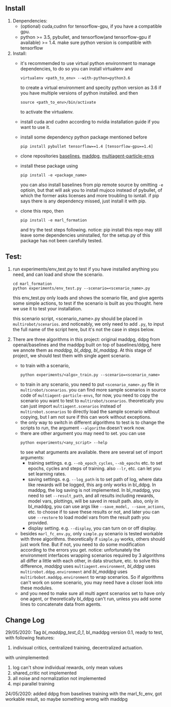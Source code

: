 ## Install

1. Denpendencies:
	- (optional) cuda,cudnn for tensorflow-gpu, if you have a compatible gpu.
	- python >= 3.5, pybullet, and tensorflow(and tensorflow-gpu if available) >= 1.4. make sure python version is compatible with tensorflow
2. Install:
	- it's recommemded to use virtual python environment to manage dependencies, to do so you can install virtualenv and 

		```
		virtualenv <path_to_env> --with-python=python3.6
		```

		to create a virtual environment and specity python version as 3.6 if you have multiple versions of python installed. and then

		```
		source <path_to_env>/bin/activate
		```

		to activate the virtualenv.
	- install cuda and cudnn according to nvidia installation guide if you want to use it.
	- install some dependency python package mentioned before
	
		```
		pip install pybullet tensorflow==1.4 [tensorflow-gpu==1.4]
		```

	- clone repositories [baselines](https://github.com/LXYYY/baselines.git), [maddpg](https://github.com/openai/maddpg.git), [multiagent-particle-envs](https://github.com/LXYYY/multiagent-particle-envs.git)
	- install these package using 

		```
		pip install -e <package_name>
		```

		you can also install baselines from pip remote source by omitting `-e` optioin, but that will ask you to install mujoco instead of pybullet, of which the former asks licenses and more troubling to isntall.
		if pip says there is any dependency missed, just install it with pip.

	- clone this repo, then 

		```
		pip install -e marl_formation
		```

		and try the test steps following. 
		notice: pip install this repo may still leave some dependencies uninstalled, for the setup.py of this package has not been carefully tested.

## Test:

1. run experiments/env_test.py to test if you have installed anything you need, and can load and show the scenario.
	```
	cd marl_formation
	python experiments/env_test.py --scenario=<scenario_name>.py
	```
	this env_test.py only loads and shows the scenario file, and give agents some simple actions, to test if the scenario is built as you thought. here we use it to test your installation.
    
    this scenario script, <scenario_name>.py should be placed in `multirobot/scenarios`. and noticeably, we only need to add `.py`, to input the full name of the script here, but it's not the case in steps below.
2. There are three algorithms in this project: original maddpg, ddpg from openai/baselines and the maddpg built on top of baselines/ddpg, here we annote them as *maddpg*, *bl_ddpg*, *bl_maddpg*. At this stage of project, we should test them with single agent scenario.
	- to train with a scenario,
        ```
        python experiments/<algo>_train.py --scenario=<scenario_name>
        ```
    - to train in any scenario, you need to put `<scenario_name>.py` file in `multirobot/scenarios`. you can find more sample scenarios in source code of `multiagent-particle-envs`, for now, you need to copy the scenario you want to test to `multirobot/scenarios`. theoretically you can just import `multiagent.scenarios` instead of `multirobot.scenarios` to directly load the sample scenario without copying, but I am not sure if this can work without exceptions.
    - the only way to switch in different algorithms to test is to change the scripts to run, the argument `--algorithm` doesn't work now.
    - there are other argument you may need to set. you can use
        ```
        python experiments/<any_script> --help 
        ```
      to see what arguments are available. there are several set of import arguments:
        - training settings. e.g. `--nb_epoch_cycles`, `--nb_epochs` etc. to set epochs, cycles and steps of training. also `--lr`, etc. can let you set learning rates.
        - saving settings. e.g. `--log_path` is to set path of log, where data like rewards will be logged, this arg only works in bl_ddpg. In maddpg, the log saving is not implemented. In bl_maddpg, you need to set `--result_path`, and all results including rewards, model vars, plottings, will be saved in result path. also, only in bl_maddpg, you can use args like `--save_model, --save_actions`, etc. to choose if to save these results or not, and later you can use `--restore` to load model vars from the result path you provided.
        - display setting. e.g. `--display`, you can turn on or off display.
    - besides `marl_fc_env.py`, only `simple.py` scenario is tested workable with three algorithms. theoretically if `simple.py` works, others should just work fine. But if not, you need to do some modification according to the errors you get. notice: unfortunately the environment interfaces wrapping scenarios required by 3 algorithms all differ a little with each other, in data structure, etc. to solve this difference, *maddpg* uses `multiagent.environment`, *bl_ddpg* uses `multirobot.ddpg.environment` and *bl_maddpg* uses `multirbobot.maddpg.environment` to wrap scenarios. So if algorithms can't work on some scenario, you may need have a closer look into these modules.
    - and you need to make sure all multi agent scenarios set to have only one agent, or theoretically bl_ddpg can't run, unless you add some lines to concatenate data from agents.
 

## Change Log
29/05/2020: Tag *bl_maddpg_test_0_1*, bl_maddpg version 0.1, ready to test, 
with following features:

1. indivisual critics, centralized training, decentralized actuation.

with unimplemented:

1. log can't show individual rewards, only mean values
2. shared_critic not implemented
3. all noise and normalization not implemented
4. mpi parallel training
    
24/05/2020: added ddpg from baselines training with the marl_fc_env, got workable result, so maybe something wrong with maddpg
